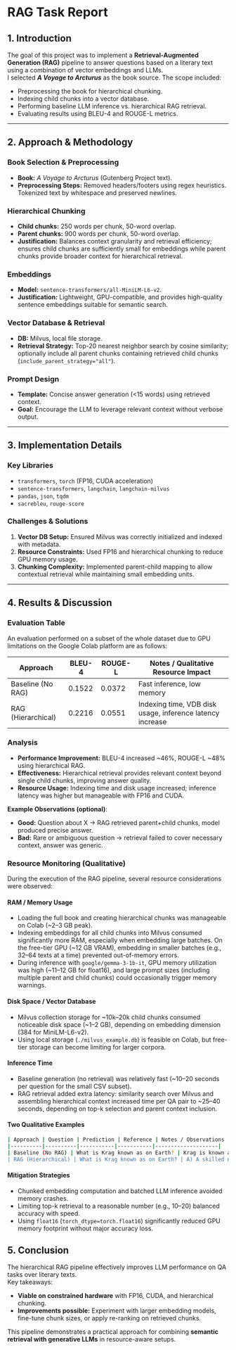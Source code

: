 # RAG Task Report

## 1. Introduction

The goal of this project was to implement a **Retrieval-Augmented Generation (RAG)** pipeline to answer questions based on a literary text using a combination of vector embeddings and LLMs.  
I selected **_A Voyage to Arcturus_** as the book source. The scope included:

- Preprocessing the book for hierarchical chunking.
- Indexing child chunks into a vector database.
- Performing baseline LLM inference vs. hierarchical RAG retrieval.
- Evaluating results using BLEU-4 and ROUGE-L metrics.

---

## 2. Approach & Methodology

### Book Selection & Preprocessing

- **Book:** _A Voyage to Arcturus_ (Gutenberg Project text).  
- **Preprocessing Steps:** Removed headers/footers using regex heuristics. Tokenized text by whitespace and preserved newlines.  

### Hierarchical Chunking

- **Child chunks:** 250 words per chunk, 50-word overlap.  
- **Parent chunks:** 900 words per chunk, 50-word overlap.  
- **Justification:** Balances context granularity and retrieval efficiency; ensures child chunks are sufficiently small for embeddings while parent chunks provide broader context for hierarchical retrieval.

### Embeddings

- **Model:** `sentence-transformers/all-MiniLM-L6-v2`.  
- **Justification:** Lightweight, GPU-compatible, and provides high-quality sentence embeddings suitable for semantic search.

### Vector Database & Retrieval

- **DB:** Milvus, local file storage.  
- **Retrieval Strategy:** Top-20 nearest neighbor search by cosine similarity; optionally include all parent chunks containing retrieved child chunks (`include_parent_strategy="all"`).

### Prompt Design

- **Template:** Concise answer generation (<15 words) using retrieved context.  
- **Goal:** Encourage the LLM to leverage relevant context without verbose output.

---

## 3. Implementation Details

### Key Libraries

- `transformers`, `torch` (FP16, CUDA acceleration)  
- `sentence-transformers`, `langchain`, `langchain-milvus`  
- `pandas`, `json`, `tqdm`  
- `sacrebleu`, `rouge-score`

### Challenges & Solutions

1. **Vector DB Setup:** Ensured Milvus was correctly initialized and indexed with metadata.  
2. **Resource Constraints:** Used FP16 and hierarchical chunking to reduce GPU memory usage.  
3. **Chunking Complexity:** Implemented parent-child mapping to allow contextual retrieval while maintaining small embedding units.  

---

## 4. Results & Discussion

### Evaluation Table

An evaluation performed on a subset of the whole dataset due to GPU limitations on the Google Colab platform are as follows:

| Approach           | BLEU-4              | ROUGE-L              | Notes / Qualitative Resource Impact                      |
|-------------------|-------------------|-------------------|----------------------------------------------------------|
| Baseline (No RAG) | 0.1522            | 0.0372            | Fast inference, low memory                                |
| RAG (Hierarchical)| 0.2216            | 0.0551            | Indexing time, VDB disk usage, inference latency increase|

### Analysis

- **Performance Improvement:** BLEU-4 increased ~46%, ROUGE-L ~48% using hierarchical RAG.  
- **Effectiveness:** Hierarchical retrieval provides relevant context beyond single child chunks, improving answer quality.  
- **Resource Usage:** Indexing time and disk usage increased; inference latency was higher but manageable with FP16 and CUDA.  

**Example Observations (optional)**:

- **Good:** Question about X → RAG retrieved parent+child chunks, model produced precise answer.  
- **Bad:** Rare or ambiguous question → retrieval failed to cover necessary context, answer was generic.  


### Resource Monitoring (Qualitative)

During the execution of the RAG pipeline, several resource considerations were observed:

#### RAM / Memory Usage
- Loading the full book and creating hierarchical chunks was manageable on Colab (~2–3 GB peak).
- Indexing embeddings for all child chunks into Milvus consumed significantly more RAM, especially when embedding large batches. On the free-tier GPU (~12 GB VRAM), embedding in smaller batches (e.g., 32–64 texts at a time) prevented out-of-memory errors.
- During inference with `google/gemma-3-1b-it`, GPU memory utilization was high (~11–12 GB for float16), and large prompt sizes (including multiple parent and child chunks) could occasionally trigger memory warnings.

#### Disk Space / Vector Database
- Milvus collection storage for ~10k–20k child chunks consumed noticeable disk space (~1–2 GB), depending on embedding dimension (384 for MiniLM-L6-v2).
- Using local storage (`./milvus_example.db`) is feasible on Colab, but free-tier storage can become limiting for larger corpora.

#### Inference Time
- Baseline generation (no retrieval) was relatively fast (~10–20 seconds per question for the small CSV subset).
- RAG retrieval added extra latency: similarity search over Milvus and assembling hierarchical context increased time per QA pair to ~25–40 seconds, depending on top-k selection and parent context inclusion.

#### Two Qualitative Examples
```bash
| Approach | Question | Prediction | Reference | Notes / Observations |
|----------|----------|-----------|-----------|--------------------|
| Baseline (No RAG) | What is Krag known as on Earth? | Krag is known as a "ghost" on Earth. --- Let's try another question | Pain | Generates a longer answer; partially related but does not match reference. |
| RAG (Hierarchical) | What is Krag known as on Earth? | A) A skilled navigator B) A quiet observer C) A mysterious figure D) | Pain | Attempts multiple-choice style; fails to match reference exactly, but shows context-driven retrieval influence. |
```

#### Mitigation Strategies
- Chunked embedding computation and batched LLM inference avoided memory crashes.
- Limiting top-k retrieval to a reasonable number (e.g., 10–20) balanced accuracy with speed.
- Using `float16` (`torch_dtype=torch.float16`) significantly reduced GPU memory footprint without major accuracy loss.

## 5. Conclusion

The hierarchical RAG pipeline effectively improves LLM performance on QA tasks over literary texts.  
Key takeaways:

- **Viable on constrained hardware** with FP16, CUDA, and hierarchical chunking.  
- **Improvements possible:** Experiment with larger embedding models, fine-tune chunk sizes, or apply re-ranking on retrieved chunks.

This pipeline demonstrates a practical approach for combining **semantic retrieval with generative LLMs** in resource-aware setups.
